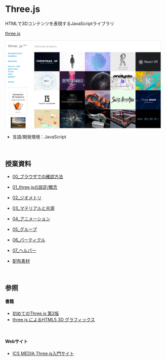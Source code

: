 

# Three.js

HTMLで3Dコンテンツを表現するJavaScriptライブラリ

[three.js](https://threejs.org/)



![](md/img/threejs_org.png)

- 言語/開発環境：JavaScript


&nbsp;
&nbsp;


## 授業資料


* [00_ブラウザでの確認方法](md/preview.md)
* [01_three.jsの設定/概念](md/01_about.md)
* [02_ジオメトリ](md/02_geometry.md)
* [03_マテリアルと光源](md/03_material.md)
* [04_アニメーション](md/04_animation.md)
* [05_グループ](md/05_group.md)
* [06_パーティクル](md/06_particle.md)
* [07_ヘルパー](md/07_helper.md)


* [配布素材](first_threejs.zip)


&nbsp;
&nbsp;


## 参照

#### 書籍

* [初めてのThree.js 第2版](https://www.oreilly.co.jp/books/9784873117706/)
* [three.js によるHTML5 3D グラフィックス](http://www.cutt.co.jp/book/978-4-87783-324-4.html)


&nbsp;

#### Webサイト

* [ICS MEDIA Three.js入門サイト](https://ics.media/tutorial-three/index.html)
